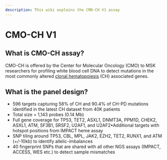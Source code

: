 ```yaml
---
description: This wiki explains the CMO-CH V1 assay
---
```


# CMO-CH V1

## What is CMO-CH assay?

CMO-CH is offered by the Center for Molecular Oncology (CMO) to MSK researchers for profiling white blood cell DNA to detect mutations in the most commonly altered [clonal hematopoiesis](https://pubmed.ncbi.nlm.nih.gov/31672865/) (CH) associated genes.&#x20;

## What is the panel design?

* 596 targets capturing 58% of CH and 90.4% of CH-PD mutations identified in the latest CH dataset from 40K patients
* Total size = 1,143 probes (0.14 Mb)
* Full gene coverage for TP53, TET2, ASXL1, DNMT3A, PPM1D, CHEK2, ASXL1, ATM, SF3B1, SRSF2, U2AF1, and U2AF2•Additional targets with hotspot positions from IMPACT heme assay
* SNP tiling around TP53, CBL, MPL, JAK2, EZH2, TET2, RUNX1, and ATM (+/-10kb) to identify allelic-imbalances
* 40 fingerprint SNPs that are shared with all other NGS assays (IMPACT, ACCESS, WES etc.) to detect sample mismatches
